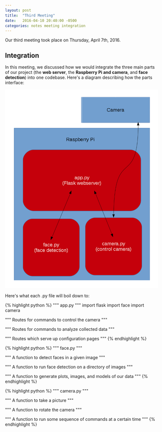 ```yaml
---
layout: post
title:  "Third Meeting"
date:   2016-04-10 20:40:00 -0500
categories: notes meeting integration
---
```


Our third meeting took place on Thursday, April 7th, 2016.

## Integration

In this meeting, we discussed how we would integrate the three main parts of our project (the **web server**, the **Raspberry Pi and camera**, and **face detection**) into one codebase.	Here's a diagram describing how the parts interface:

![Our face scanning machine!](https://raw.githubusercontent.com/uiuc-facescanner/uiuc-facescanner.github.io/master/assets/setup.png)

Here's what each .py file will boil down to:


{% highlight python %}
""" app.py """
import flask
import face
import camera

""" Routes for commands to control the camera """

""" Routes for commands to analyze collected data """

""" Routes which serve up configuration pages """
{% endhighlight %}

{% highlight python %}
""" face.py """

""" A function to detect faces in a given image """

""" A function to run face detection on a directory of images """

""" A function to generate plots, images, and models of our data """
{% endhighlight %}

{% highlight python %}
""" camera.py """

""" A function to take a picture """

""" A function to rotate the camera """

""" A function to run some sequence of commands at a certain time """
{% endhighlight %}
